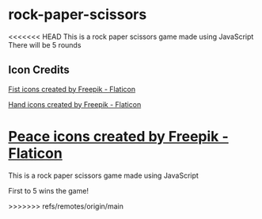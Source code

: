 # rock-paper-scissors
<<<<<<< HEAD
This is a rock paper scissors game made using JavaScript
There will be 5 rounds

<h2>Icon Credits</h2>
<a href="https://www.flaticon.com/free-icons/fist" title="fist icons">Fist icons created by Freepik - Flaticon</a>

<a href="https://www.flaticon.com/free-icons/hand" title="hand icons">Hand icons created by Freepik - Flaticon</a>

<a href="https://www.flaticon.com/free-icons/peace" title="peace icons">Peace icons created by Freepik - Flaticon</a>
=======
<p>This is a rock paper scissors game made using JavaScript</p>
<p>First to 5 wins the game!</p>
>>>>>>> refs/remotes/origin/main
